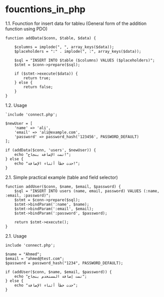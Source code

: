 # foucntions_in_php

1.1. Founction for insert data for tableu (General form of the addition function using PDO)
````
function addData($conn, $table, $data) {

    $columns = implode(", ", array_keys($data));
    $placeholders = ":" . implode(", :", array_keys($data));

    $sql = "INSERT INTO $table ($columns) VALUES ($placeholders)";
    $stmt = $conn->prepare($sql);

    if ($stmt->execute($data)) {
        return true; 
    } else {
        return false; 
    }
}
````
1.2. Usage 
````
`include 'connect.php';

$newUser = [
    'name' => 'ali',
    'email' => 'ali@example.com',
    'password' => password_hash('123456', PASSWORD_DEFAULT)
];

if (addData($conn, 'users', $newUser)) {
    echo "تمت الإضافة بنجاح!";
} else {
    echo "حدث خطأ أثناء الإضافة!";
}
````
2.1. Simple practical example (table and field selector)

````
function addUser($conn, $name, $email, $password) {
    $sql = "INSERT INTO users (name, email, password) VALUES (:name, :email, :password)";
    $stmt = $conn->prepare($sql);
    $stmt->bindParam(':name', $name);
    $stmt->bindParam(':email', $email);
    $stmt->bindParam(':password', $password);
    
    return $stmt->execute();
}

````
2.1. Usage 
````
include 'connect.php';

$name = "Ahmed";
$email = "ahmed@test.com";
$password = password_hash("1234", PASSWORD_DEFAULT);

if (addUser($conn, $name, $email, $password)) {
    echo "تمت إضافة المستخدم بنجاح";
} else {
    echo "حدث خطأ أثناء الإضافة";
}

````
